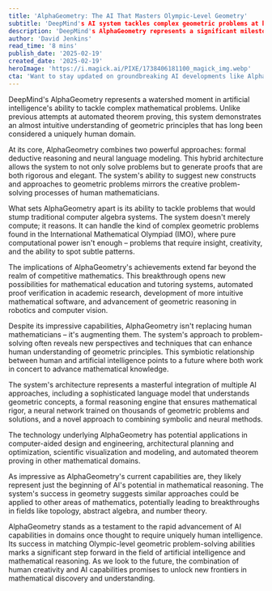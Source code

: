 ```yaml
---
title: 'AlphaGeometry: The AI That Masters Olympic-Level Geometry'
subtitle: 'DeepMind's AI system tackles complex geometric problems at human expert level'
description: 'DeepMind's AlphaGeometry represents a significant milestone in AI's capability to address intricate geometric challenges, achieving a level of sophistication often associated with human experts. By blending deductive reasoning and neural language models, AlphaGeometry tackles International Mathematical Olympiad problems and opens doors for new educational and technological advancements.'
author: 'David Jenkins'
read_time: '8 mins'
publish_date: '2025-02-19'
created_date: '2025-02-19'
heroImage: 'https://i.magick.ai/PIXE/1738406181100_magick_img.webp'
cta: 'Want to stay updated on groundbreaking AI developments like AlphaGeometry? Follow us on LinkedIn for the latest insights and analysis in artificial intelligence and mathematical computing.'
---
```


DeepMind's AlphaGeometry represents a watershed moment in artificial intelligence's ability to tackle complex mathematical problems. Unlike previous attempts at automated theorem proving, this system demonstrates an almost intuitive understanding of geometric principles that has long been considered a uniquely human domain.

At its core, AlphaGeometry combines two powerful approaches: formal deductive reasoning and neural language modeling. This hybrid architecture allows the system to not only solve problems but to generate proofs that are both rigorous and elegant. The system's ability to suggest new constructs and approaches to geometric problems mirrors the creative problem-solving processes of human mathematicians.

What sets AlphaGeometry apart is its ability to tackle problems that would stump traditional computer algebra systems. The system doesn't merely compute; it reasons. It can handle the kind of complex geometric problems found in the International Mathematical Olympiad (IMO), where pure computational power isn't enough – problems that require insight, creativity, and the ability to spot subtle patterns.

The implications of AlphaGeometry's achievements extend far beyond the realm of competitive mathematics. This breakthrough opens new possibilities for mathematical education and tutoring systems, automated proof verification in academic research, development of more intuitive mathematical software, and advancement of geometric reasoning in robotics and computer vision.

Despite its impressive capabilities, AlphaGeometry isn't replacing human mathematicians – it's augmenting them. The system's approach to problem-solving often reveals new perspectives and techniques that can enhance human understanding of geometric principles. This symbiotic relationship between human and artificial intelligence points to a future where both work in concert to advance mathematical knowledge.

The system's architecture represents a masterful integration of multiple AI approaches, including a sophisticated language model that understands geometric concepts, a formal reasoning engine that ensures mathematical rigor, a neural network trained on thousands of geometric problems and solutions, and a novel approach to combining symbolic and neural methods.

The technology underlying AlphaGeometry has potential applications in computer-aided design and engineering, architectural planning and optimization, scientific visualization and modeling, and automated theorem proving in other mathematical domains.

As impressive as AlphaGeometry's current capabilities are, they likely represent just the beginning of AI's potential in mathematical reasoning. The system's success in geometry suggests similar approaches could be applied to other areas of mathematics, potentially leading to breakthroughs in fields like topology, abstract algebra, and number theory.

AlphaGeometry stands as a testament to the rapid advancement of AI capabilities in domains once thought to require uniquely human intelligence. Its success in matching Olympic-level geometric problem-solving abilities marks a significant step forward in the field of artificial intelligence and mathematical reasoning. As we look to the future, the combination of human creativity and AI capabilities promises to unlock new frontiers in mathematical discovery and understanding.